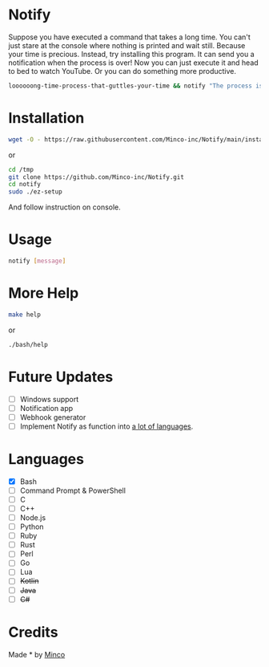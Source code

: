 # Notify
Suppose you have executed a command that takes a long time. You can't just stare at the console where nothing is printed and wait still. Because your time is precious. Instead, try installing this program. It can send you a notification when the process is over! Now you can just execute it and head to bed to watch YouTube. Or you can do something more productive.
```bash
loooooong-time-process-that-guttles-your-time && notify "The process is done!"
```

# Installation
```bash
wget -O - https://raw.githubusercontent.com/Minco-inc/Notify/main/install-wget.sh | bash
```
or
```bash
cd /tmp
git clone https://github.com/Minco-inc/Notify.git
cd notify
sudo ./ez-setup
```
And follow instruction on console.

# Usage
```bash
notify [message]
```

# More Help
```bash
make help
```
or
```bash
./bash/help
```

# Future Updates
- [ ] Windows support
- [ ] Notification app
- [ ] Webhook generator
- [ ] Implement Notify as function into [a lot of languages](#languages).

# Languages
- [x] Bash
- [ ] Command Prompt & PowerShell
- [ ] C
- [ ] C++
- [ ] Node.js
- [ ] Python
- [ ] Ruby
- [ ] Rust
- [ ] Perl
- [ ] Go
- [ ] Lua
- [ ] ~~Kotlin~~
- [ ] ~~Java~~
- [ ] ~~C#~~

# Credits
Made * by [Minco](https://discord.com/users/590826711147347973)
